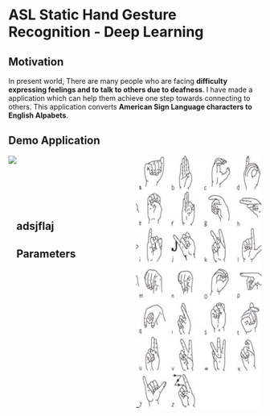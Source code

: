 # ASL Static Hand Gesture Recognition - Deep Learning

## Motivation
In present world, There are many people who are facing **difficulty expressing feelings and to talk to others due to deafness**.
I have made a application which can help them achieve one step towards connecting to others. This application converts **American Sign Language characters to English Alpabets**.

## Demo Application
<div>
  <img height="500" align="left" src="Images/ASL_Application_Demo.gif">
  <img width="250" height="500" align="right" src="Images/NIDCD-ASL-hands-2014.jpg">
  <br>
</div>

<br/>


<br/>


<br/>

```


```

## adsjflaj
## Parameters
